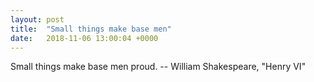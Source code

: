 ```yaml
---
layout: post
title:  "Small things make base men"
date:   2018-11-06 13:00:04 +0000
---
```

Small things make base men proud.
		-- William Shakespeare, "Henry VI"

